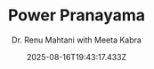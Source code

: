 ---
title: "Power Pranayama"
date: "2025-08-16T19:43:17.433Z"
author: "Dr. Renu Mahtani with Meeta Kabra"
read_year: "NO"
recommendation: '3'
url: /bookshelf/power-pranayama
---